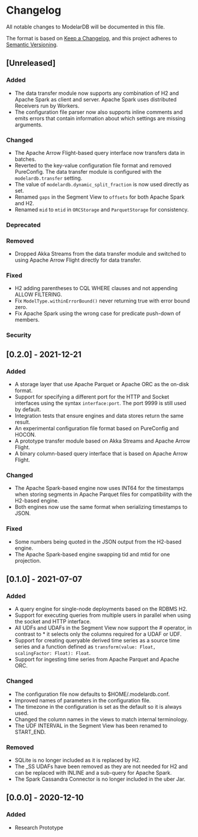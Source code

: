 # Changelog
All notable changes to ModelarDB will be documented in this file.

The format is based on [Keep a Changelog](https://keepachangelog.com/en/1.0.0/),
and this project adheres to [Semantic Versioning](https://semver.org/spec/v2.0.0.html).

## [Unreleased]
### Added
- The data transfer module now supports any combination of H2 and Apache Spark
  as client and server. Apache Spark uses distributed Receivers run by Workers.
- The configuration file parser now also supports inline comments and emits
  errors that contain information about which settings are missing arguments.

### Changed
- The Apache Arrow Flight-based query interface now transfers data in batches.
- Reverted to the key-value configuration file format and removed PureConfig.
  The data transfer module is configured with the `modelardb.transfer` setting.
- The value of `modelardb.dynamic_split_fraction` is now used directly as set.
- Renamed `gaps` in the Segment View to `offsets` for both Apache Spark and H2.
- Renamed `mid` to `mtid` in `ORCStorage` and `ParquetStorage` for consistency.

### Deprecated
### Removed
- Dropped Akka Streams from the data transfer module and switched to using
  Apache Arrow Flight directly for data transfer.

### Fixed
- H2 adding parentheses to CQL WHERE clauses and not appending ALLOW FILTERING.
- Fix `ModelType.withinErrorBound()` never returning true with error bound zero.
- Fix Apache Spark using the wrong case for predicate push-down of members.

### Security

## [0.2.0] - 2021-12-21
### Added
- A storage layer that use Apache Parquet or Apache ORC as the on-disk format.
- Support for specifying a different port for the HTTP and Socket interfaces
  using the syntax `interface:port`. The port 9999 is still used by default.
- Integration tests that ensure engines and data stores return the same result.
- An experimental configuration file format based on PureConfig and HOCON.
- A prototype transfer module based on Akka Streams and Apache Arrow Flight.
- A binary column-based query interface that is based on Apache Arrow Flight.

### Changed
- The Apache Spark-based engine now uses INT64 for the timestamps when storing
  segments in Apache Parquet files for compatibility with the H2-based engine.
- Both engines now use the same format when serializing timestamps to JSON.

### Fixed
- Some numbers being quoted in the JSON output from the H2-based engine.
- The Apache Spark-based engine swapping tid and mtid for one projection.

## [0.1.0] - 2021-07-07
### Added
- A query engine for single-node deployments based on the RDBMS H2.
- Support for executing queries from multiple users in parallel when using the
  socket and HTTP interface.
- All UDFs and UDAFs in the Segment View now support the # operator, in
  contrast to * it selects only the columns required for a UDAF or UDF.
- Support for creating queryable derived time series as a source time series and
  a function defined as `transform(value: Float, scalingFactor: Float): Float`.
- Support for ingesting time series from Apache Parquet and Apache ORC.

### Changed
- The configuration file now defaults to $HOME/.modelardb.conf.
- Improved names of parameters in the configuration file.
- The timezone in the configuration is set as the default so it is always used.
- Changed the column names in the views to match internal terminology.
- The UDF INTERVAL in the Segment View has been renamed to START_END.

### Removed
- SQLite is no longer included as it is replaced by H2.
- The _SS UDAFs have been removed as they are not needed for H2 and can be
  replaced with INLINE and a sub-query for Apache Spark.
- The Spark Cassandra Connector is no longer included in the uber Jar.

## [0.0.0] - 2020-12-10
### Added
- Research Prototype
